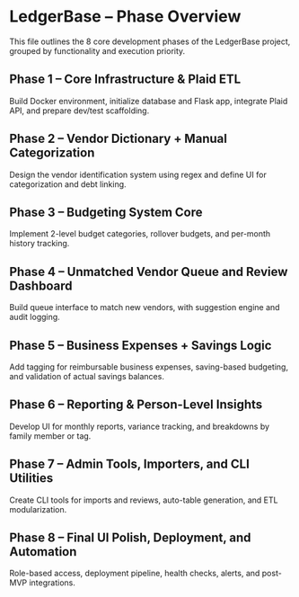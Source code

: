 # LedgerBase – Phase Overview

This file outlines the 8 core development phases of the LedgerBase project, grouped by functionality and execution priority.

## Phase 1 – Core Infrastructure & Plaid ETL

Build Docker environment, initialize database and Flask app, integrate Plaid API, and prepare dev/test scaffolding.

## Phase 2 – Vendor Dictionary + Manual Categorization

Design the vendor identification system using regex and define UI for categorization and debt linking.

## Phase 3 – Budgeting System Core

Implement 2-level budget categories, rollover budgets, and per-month history tracking.

## Phase 4 – Unmatched Vendor Queue and Review Dashboard

Build queue interface to match new vendors, with suggestion engine and audit logging.

## Phase 5 – Business Expenses + Savings Logic

Add tagging for reimbursable business expenses, saving-based budgeting, and validation of actual savings balances.

## Phase 6 – Reporting & Person-Level Insights

Develop UI for monthly reports, variance tracking, and breakdowns by family member or tag.

## Phase 7 – Admin Tools, Importers, and CLI Utilities

Create CLI tools for imports and reviews, auto-table generation, and ETL modularization.

## Phase 8 – Final UI Polish, Deployment, and Automation

Role-based access, deployment pipeline, health checks, alerts, and post-MVP integrations.
